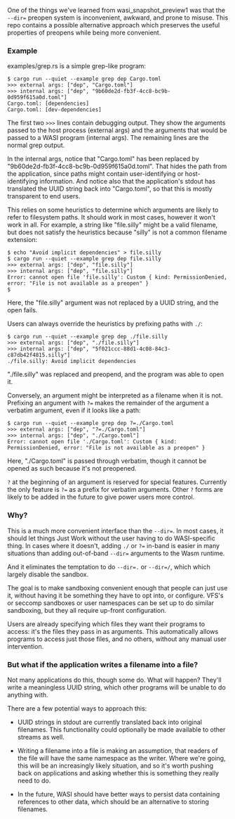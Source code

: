 One of the things we've learned from wasi\_snapshot\_preview1 was that
the `--dir=` preopen system is inconvenient, awkward, and prone to misuse.
This repo contains a possible alternative approach which preserves the
useful properties of preopens while being more convenient.

### Example

examples/grep.rs is a simple grep-like program:

```
$ cargo run --quiet --example grep dep Cargo.toml
>>> external args: ["dep", "Cargo.toml"]
>>> internal args: ["dep", "9b60de2d-fb3f-4cc8-bc9b-0d959f615a0d.toml"]
Cargo.toml: [dependencies]
Cargo.toml: [dev-dependencies]
```

The first two `>>>` lines contain debugging output. They show the arguments
passed to the host process (external args) and the arguments that would
be passed to a WASI program (internal args). The remaining lines are the
normal grep output.

In the internal args, notice that "Cargo.toml" has been replaced by
"9b60de2d-fb3f-4cc8-bc9b-0d959f615a0d.toml". That hides the path
from the application, since paths might contain user-identifying or
host-identifying information. And notice also that the application's stdout
has translated the UUID string back into "Cargo.toml", so that this is
mostly transparent to end users.

This relies on some heuristics to determine which arguments are likely to
refer to filesystem paths. It should work in most cases, however it won't
work in all. For example, a string like "file.silly" might be a valid
filename, but does not satisfy the heuristics because "silly" is not a
common filename extension:

```
$ echo "Avoid implicit dependencies" > file.silly
$ cargo run --quiet --example grep dep file.silly
>>> external args: ["dep", "file.silly"]
>>> internal args: ["dep", "file.silly"]
Error: cannot open file 'file.silly': Custom { kind: PermissionDenied, error: "File is not available as a preopen" }
$ 
```

Here, the "file.silly" argument was not replaced by a UUID string, and the
open fails.

Users can always override the heuristics by prefixing paths with `./`:

```
$ cargo run --quiet --example grep dep ./file.silly
>>> external args: ["dep", "./file.silly"]
>>> internal args: ["dep", "5f021ccc-88d1-4c08-84c3-c87db42f4815.silly"]
./file.silly: Avoid implicit dependencies
```

"./file.silly" was replaced and preopend, and the program was able to open it.

Conversely, an argument might be interpreted as a filename when it is
not. Prefixing an argument with `?=` makes the remainder of the argument
a verbatim argument, even if it looks like a path:

```
$ cargo run --quiet --example grep dep ?=./Cargo.toml 
>>> external args: ["dep", "?=./Cargo.toml"]
>>> internal args: ["dep", "./Cargo.toml"]
Error: cannot open file './Cargo.toml': Custom { kind: PermissionDenied, error: "File is not available as a preopen" }
```

Here, "./Cargo.toml" is passed through verbatim, though it cannot be
opened as such because it's not preopened.

`?` at the beginning of an argument is reserved for special features.
Currently the only feature is `?=` as a prefix for verbatim arguments.
Other `?` forms are likely to be added in the future to give power
users more control.

### Why?

This is a much more convenient interface than the `--dir=`. In most cases,
it should let things Just Work without the user having to do WASI-specific
thing. In cases where it doesn't, adding `./` or `?=` in-band is easier in
many situations than adding out-of-band `--dir=` arguments to the Wasm
runtime.

And it eliminates the temptation to do `--dir=.` or `--dir=/`, which
which largely disable the sandbox.

The goal is to make sandboxing convenient enough that people can just
use it, without having it be something they have to opt into, or
configure. VFS's or seccomp sandboxes or user namespaces can be set
up to do similar sandboxing, but they all require up-front
configuration.

Users are already specifying which files they want their programs to
access: it's the files they pass in as arguments. This automatically
allows programs to access just those files, and no others, without
any manual user intervention.

### But what if the application writes a filename into a file?

Not many applications do this, though some do. What will happen?
They'll write a meaningless UUID string, which other programs will
be unable to do anything with.

There are a few potential ways to approach this:

 - UUID strings in stdout are currently translated back into original
   filenames. This functionality could optionally be made available to
   other streams as well.

 - Writing a filename into a file is making an assumption, that readers
   of the file will have the same namespace as the writer. Where we're
   going, this will be an increasingly likely situation, and so it's
   worth pushing back on applications and asking whether this is something
   they really need to do.

 - In the future, WASI should have better ways to persist data containing
   references to other data, which should be an alternative to storing
   filenames.
